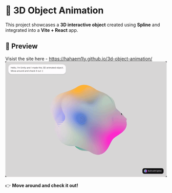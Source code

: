 # 🎨 3D Object Animation

This project showcases a **3D interactive object** created using **Spline** and integrated into a **Vite + React** app.

## 🚀 Preview

Visist the site here - https://hahaem1ly.github.io/3d-object-animation/
![Website Preview](./preview.gif)

👉 **Move around and check it out!**

